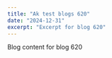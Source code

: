 ```yaml
---
title: "Ak test blogs 620"
date: "2024-12-31"
excerpt: "Excerpt for blog 620"
---
```


Blog content for blog 620